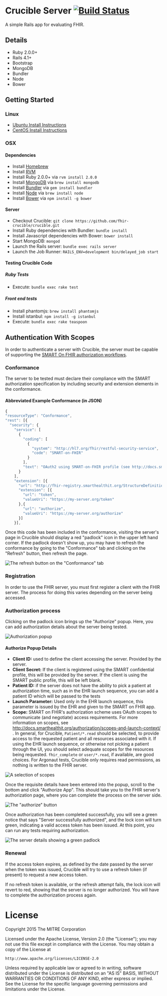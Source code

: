 # Crucible Server [![Build Status](https://travis-ci.org/fhir-crucible/crucible.svg?branch=master)](https://travis-ci.org/fhir-crucible/crucible)

A simple Rails app for evaluating FHIR.

## Details ##
  - Ruby 2.0.0+
  - Rails 4.1+
  - Bootstrap
  - MongoDB
  - Bundler
  - Node
  - Bower

## Getting Started ##

### Linux ###

- [Ubuntu Install Instructions](https://github.com/fhir-crucible/crucible/wiki/Installation-Instructions-%28Ubuntu-14.04%29)
- [CentOS Install Instructions](https://github.com/fhir-crucible/crucible/wiki/Installation-Instructions-%28CentOS-7.1.1503%29)

### OSX ###

#### Dependencies
- Install [Homebrew](http://brew.sh/)
- Install [RVM](https://rvm.io/)
- Install Ruby 2.0.0+ via `rvm install 2.0.0`
- Install [MongoDB](https://www.mongodb.org/) via `brew install mongodb`
- Install [Bundler](http://bundler.io/) via `gem install bundler`
- Install [Node](https://nodejs.org/) via `brew install node`
- Install [Bower](http://bower.io/) via `npm install -g bower`

#### Server
- Checkout Crucible: `git clone https://github.com/fhir-crucible/crucible.git`
- Install Ruby dependencies with Bundler: `bundle install`
- Install Javascript dependencies with Bower: `bower install`
- Start MongoDB: `mongod`
- Launch the Rails server: `bundle exec rails server`
- Launch the Job Runner: `RAILS_ENV=development bin/delayed_job start`

#### Testing Crucible Code
##### Ruby Tests
- Execute: `bundle exec rake test`

##### Front end tests
- Install phantomjs: `brew install phantomjs`
- Install istanbul: `npm install -g istanbul`
- Execute: `bundle exec rake teaspoon`

## Authentication With Scopes

In order to authenticate a server with Crucible, the server must be capable of supporting the [SMART On FHIR authorization workflows](http://docs.smarthealthit.org/authorization/).

### Conformance

The server to be tested must declare their compliance with the SMART authorization specification by including security and extension elements in the conformance.

#### Abbreviated Example Conformance (in JSON)
```javascript
{
"resourceType": "Conformance",
"rest": [{
  "security": {
    "service": [
      {
        "coding": [
          {
            "system": "http://hl7.org/fhir/restful-security-service",
            "code": "SMART-on-FHIR"
          }
        ],
        "text": "OAuth2 using SMART-on-FHIR profile (see http://docs.smarthealthit.org)"
      }
    ],
    "extension": [{
      "url": "http://fhir-registry.smarthealthit.org/StructureDefinition/oauth-uris",
      "extension": [{
        "url": "token",
        "valueUri": "https://my-server.org/token"
      },{
        "url": "authorize",
        "valueUri": "https://my-server.org/authorize"
      }]
    }],
```

Once this code has been included in the conformance, visiting the server's page in Crucible should display a red "padlock" icon in the upper left hand corner.
If the padlock doesn't show up, you may have to refresh the conformance by going to the "Conformance" tab and clicking on the "Refresh" button, then refresh the page.

![The refresh button on the "Conformance" tab](https://raw.githubusercontent.com/fhir-crucible/mock-ups/doc_images/docs/refresh_button.png "Located on the top right of the tab")

### Registration
In order to use the FHIR server, you must first register a client with the FHIR server. The process for doing this varies depending on the server being accessed.

### Authorization process
Clicking on the padlock icon brings up the "Authorize" popup. Here, you can add authorization details about the server being tested.

![Authorization popup](https://raw.githubusercontent.com/fhir-crucible/mock-ups/doc_images/docs/authorize_popup.png "Fields in the authorization popup")

#### Authorize Popup Details
* __Client ID:__ used to define the client accessing the server. Provided by the server.
* __Client Secret:__ If the client is registered using the SMART confidential profile, this will be provided by the server. If the client is using the SMART public profile, this will be left blank.
* __Patient ID:__ if the server does not have the ability to pick a patient at authorization time, such as in the EHR launch sequence, you can add a patient ID which will be passed to the tests
* __Launch Parameter:__ Used only in the EHR launch sequence, this parameter is issued by the EHR and given to the SMART on FHIR app.
* __Scope:__ SMART on FHIR's authorization scheme uses OAuth scopes to communicate (and negotiate) access requirements. For more information on scopes, see http://docs.smarthealthit.org/authorization/scopes-and-launch-context/ . In general, for Crucible, `Patient/*.read` should be selected, to provide access to the requested patient and all resources associated with it. If using the EHR launch sequence, or otherwise not picking a patient through the UI, you should select adequate scopes for the resources being requested. `fhir_complete` or `user/*.read`, if available, are good choices. For Argonaut tests, Crucible only requires read permissions, as nothing is written to the FHIR server.

![A selection of scopes](https://raw.githubusercontent.com/fhir-crucible/mock-ups/doc_images/docs/scopes.png "The first four scopes")

Once the requisite details have been entered into the popup, scroll to the bottom and click "Authorize App". This should take you to the FHIR server's authorization page, where you can complete the process on the server side.

![The "authorize" button](https://raw.githubusercontent.com/fhir-crucible/mock-ups/doc_images/docs/authorize_button.png)

Once authorization has been completed successfully, you will see a green notice that says "Server successfully authorized", and the lock icon will turn green, indicating a valid access token has been issued. At this point, you can run any tests requiring authorization.

![The server details showing a green padlock](https://raw.githubusercontent.com/fhir-crucible/mock-ups/doc_images/docs/authorized_server.png)

### Renewal

If the access token expires, as defined by the date passed by the server when the token was issued, Crucible will try to use a refresh token (if present) to request a new access token.

If no refresh token is available, or the refresh attempt fails, the lock icon will revert to red, showing that the server is no longer authorized. You will have to complete the authorization process again.

# License

Copyright 2015 The MITRE Corporation

Licensed under the Apache License, Version 2.0 (the "License");
you may not use this file except in compliance with the License.
You may obtain a copy of the License at

    http://www.apache.org/licenses/LICENSE-2.0

Unless required by applicable law or agreed to in writing, software
distributed under the License is distributed on an "AS IS" BASIS,
WITHOUT WARRANTIES OR CONDITIONS OF ANY KIND, either express or implied.
See the License for the specific language governing permissions and
limitations under the License.
